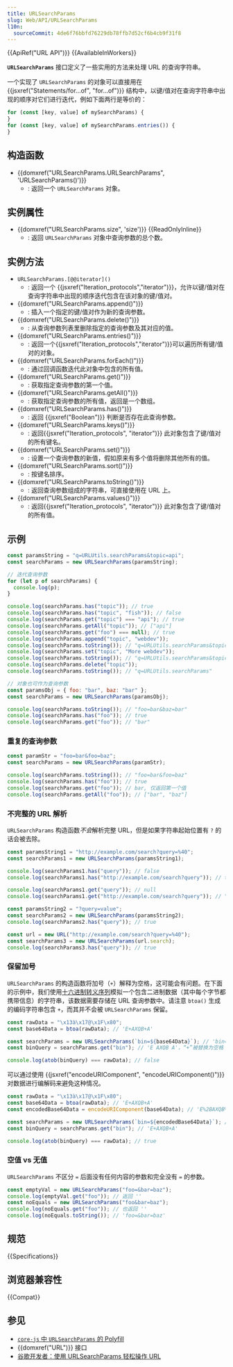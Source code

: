 ```yaml
---
title: URLSearchParams
slug: Web/API/URLSearchParams
l10n:
  sourceCommit: 4de6f76bbfd76229db78ffb7d52cf6b4cb9f31f8
---
```


{{ApiRef("URL API")}} {{AvailableInWorkers}}

**`URLSearchParams`** 接口定义了一些实用的方法来处理 URL 的查询字符串。

一个实现了 `URLSearchParams` 的对象可以直接用在 {{jsxref("Statements/for...of", "for...of")}} 结构中，以键/值对在查询字符串中出现的顺序对它们进行迭代，例如下面两行是等价的：

```js
for (const [key, value] of mySearchParams) {
}
for (const [key, value] of mySearchParams.entries()) {
}
```

## 构造函数

- {{domxref("URLSearchParams.URLSearchParams", 'URLSearchParams()')}}
  - : 返回一个 `URLSearchParams` 对象。

## 实例属性

- {{domxref("URLSearchParams.size", 'size')}} {{ReadOnlyInline}}
  - : 返回 `URLSearchParams` 对象中查询参数的总个数。

## 实例方法

- `URLSearchParams.[@@iterator]()`
  - : 返回一个 {{jsxref("Iteration_protocols","iterator")}}，允许以键/值对在查询字符串中出现的顺序迭代包含在该对象的键/值对。
- {{domxref("URLSearchParams.append()")}}
  - : 插入一个指定的键/值对作为新的查询参数。
- {{domxref("URLSearchParams.delete()")}}
  - : 从查询参数列表里删除指定的查询参数及其对应的值。
- {{domxref("URLSearchParams.entries()")}}
  - : 返回一个{{jsxref("Iteration_protocols","iterator")}}可以遍历所有键/值对的对象。
- {{domxref("URLSearchParams.forEach()")}}
  - : 通过回调函数迭代此对象中包含的所有值。
- {{domxref("URLSearchParams.get()")}}
  - : 获取指定查询参数的第一个值。
- {{domxref("URLSearchParams.getAll()")}}
  - : 获取指定查询参数的所有值，返回是一个数组。
- {{domxref("URLSearchParams.has()")}}
  - : 返回 {{jsxref("Boolean")}} 判断是否存在此查询参数。
- {{domxref("URLSearchParams.keys()")}}
  - : 返回{{jsxref("Iteration_protocols", "iterator")}} 此对象包含了键/值对的所有键名。
- {{domxref("URLSearchParams.set()")}}
  - : 设置一个查询参数的新值，假如原来有多个值将删除其他所有的值。
- {{domxref("URLSearchParams.sort()")}}
  - : 按键名排序。
- {{domxref("URLSearchParams.toString()")}}
  - : 返回查询参数组成的字符串，可直接使用在 URL 上。
- {{domxref("URLSearchParams.values()")}}
  - : 返回{{jsxref("Iteration_protocols", "iterator")}} 此对象包含了键/值对的所有值。

## 示例

```js
const paramsString = "q=URLUtils.searchParams&topic=api";
const searchParams = new URLSearchParams(paramsString);

// 迭代查询参数
for (let p of searchParams) {
  console.log(p);
}

console.log(searchParams.has("topic")); // true
console.log(searchParams.has("topic", "fish")); // false
console.log(searchParams.get("topic") === "api"); // true
console.log(searchParams.getAll("topic")); // ["api"]
console.log(searchParams.get("foo") === null); // true
console.log(searchParams.append("topic", "webdev"));
console.log(searchParams.toString()); // "q=URLUtils.searchParams&topic=api&topic=webdev"
console.log(searchParams.set("topic", "More webdev"));
console.log(searchParams.toString()); // "q=URLUtils.searchParams&topic=More+webdev"
console.log(searchParams.delete("topic"));
console.log(searchParams.toString()); // "q=URLUtils.searchParams"
```

```js
// 对象也可作为查询参数
const paramsObj = { foo: "bar", baz: "bar" };
const searchParams = new URLSearchParams(paramsObj);

console.log(searchParams.toString()); // "foo=bar&baz=bar"
console.log(searchParams.has("foo")); // true
console.log(searchParams.get("foo")); // "bar"
```

### 重复的查询参数

```js
const paramStr = "foo=bar&foo=baz";
const searchParams = new URLSearchParams(paramStr);

console.log(searchParams.toString()); // "foo=bar&foo=baz"
console.log(searchParams.has("foo")); // true
console.log(searchParams.get("foo")); // bar, 仅返回第一个值
console.log(searchParams.getAll("foo")); // ["bar", "baz"]
```

### 不完整的 URL 解析

`URLSearchParams` 构造函数*不会*解析完整 URL，但是如果字符串起始位置有 `?` 的话会被去除。

```js
const paramsString1 = "http://example.com/search?query=%40";
const searchParams1 = new URLSearchParams(paramsString1);

console.log(searchParams1.has("query")); // false
console.log(searchParams1.has("http://example.com/search?query")); // true

console.log(searchParams1.get("query")); // null
console.log(searchParams1.get("http://example.com/search?query")); // "@"（等价于 decodeURIComponent('%40')）

const paramsString2 = "?query=value";
const searchParams2 = new URLSearchParams(paramsString2);
console.log(searchParams2.has("query")); // true

const url = new URL("http://example.com/search?query=%40");
const searchParams3 = new URLSearchParams(url.search);
console.log(searchParams3.has("query")); // true
```

### 保留加号

`URLSearchParams` 的构造函数将加号（`+`）解释为空格，这可能会有问题。在下面的示例中，我们使用[十六进制转义序列](/zh-CN/docs/Web/JavaScript/Reference/Lexical_grammar#十六进制转义序列)模拟一个包含二进制数据（其中每个字节都携带信息）的字符串，该数据需要存储在 URL 查询参数中。请注意 `btoa()` 生成的编码字符串包含 `+`，而其并不会被 `URLSearchParams` 保留。

```js
const rawData = "\x13à\x17@\x1F\x80";
const base64Data = btoa(rawData); // 'E+AXQB+A'

const searchParams = new URLSearchParams(`bin=${base64Data}`); // 'bin=E+AXQB+A'
const binQuery = searchParams.get("bin"); // 'E AXQB A'，“+”被替换为空格

console.log(atob(binQuery) === rawData); // false
```

可以通过使用 {{jsxref("encodeURIComponent", "encodeURIComponent()")}} 对数据进行编解码来避免这种情况。

```js
const rawData = "\x13à\x17@\x1F\x80";
const base64Data = btoa(rawData); // 'E+AXQB+A'
const encodedBase64Data = encodeURIComponent(base64Data); // 'E%2BAXQB%2BA'

const searchParams = new URLSearchParams(`bin=${encodedBase64Data}`); // 'bin=E%2BAXQB%2BA'
const binQuery = searchParams.get("bin"); // 'E+AXQB+A'

console.log(atob(binQuery) === rawData); // true
```

### 空值 vs 无值

`URLSearchParams` 不区分 `=` 后面没有任何内容的参数和完全没有 `=` 的参数。

```js
const emptyVal = new URLSearchParams("foo=&bar=baz");
console.log(emptyVal.get("foo")); // 返回 ''
const noEquals = new URLSearchParams("foo&bar=baz");
console.log(noEquals.get("foo")); // 也返回 ''
console.log(noEquals.toString()); // 'foo=&bar=baz'
```

## 规范

{{Specifications}}

## 浏览器兼容性

{{Compat}}

## 参见

- [`core-js` 中 `URLSearchParams` 的 Polyfill](https://github.com/zloirock/core-js#url-and-urlsearchparams)
- {{domxref("URL")}} 接口
- [谷歌开发者：使用 URLSearchParams 轻松操作 URL](https://developer.chrome.com/blog/urlsearchparams/)
